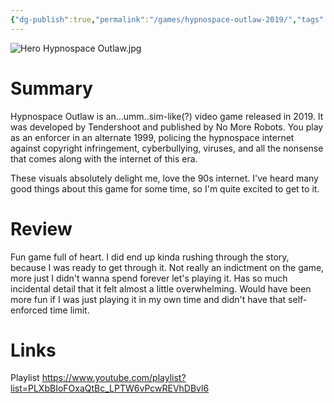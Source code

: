 ```yaml
---
{"dg-publish":true,"permalink":"/games/hypnospace-outlaw-2019/","tags":["games","LP"],"created":"2024-02-10","updated":"2025-06-04"}
---
```



![Hero Hypnospace Outlaw.jpg](/img/user/Attachments/Hero%20Hypnospace%20Outlaw.jpg)

# Summary

Hypnospace Outlaw is an...umm..sim-like(?) video game released in 2019. It was developed by Tendershoot and published by No More Robots. You play as an enforcer in an alternate 1999, policing the hypnospace internet against copyright infringement, cyberbullying, viruses, and all the nonsense that comes along with the internet of this era.

These visuals absolutely delight me, love the 90s internet. I've heard many good things about this game for some time, so I'm quite excited to get to it.

# Review

Fun game full of heart. I did end up kinda rushing through the story, because I was ready to get through it. Not really an indictment on the game, more just I didn't wanna spend forever let's playing it. Has so much incidental detail that it felt almost a little overwhelming. Would have been more fun if I was just playing it in my own time and didn't have that self-enforced time limit.

# Links

Playlist https://www.youtube.com/playlist?list=PLXbBIoFOxaQtBc_LPTW6vPcwREVhDBvl6
